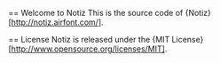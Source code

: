 == Welcome to Notiz
This is the source code of {Notiz}[http://notiz.airfont.com/].

== License
Notiz is released under the {MIT License}[http://www.opensource.org/licenses/MIT].
